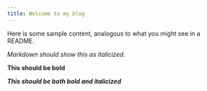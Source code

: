 ```yaml
---
title: Welcome to my blog
---
```


Here is some sample content,
analogous to what you might see in a README.

*Markdown should show this as italicized.*

**This should be bold**

***This should be both bold and italicized***
